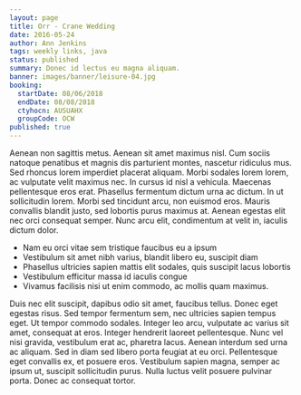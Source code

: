 ```yaml
---
layout: page
title: Orr - Crane Wedding
date: 2016-05-24
author: Ann Jenkins
tags: weekly links, java
status: published
summary: Donec id lectus eu magna aliquam.
banner: images/banner/leisure-04.jpg
booking:
  startDate: 08/06/2018
  endDate: 08/08/2018
  ctyhocn: AUSUAHX
  groupCode: OCW
published: true
---
```

Aenean non sagittis metus. Aenean sit amet maximus nisl. Cum sociis natoque penatibus et magnis dis parturient montes, nascetur ridiculus mus. Sed rhoncus lorem imperdiet placerat aliquam. Morbi sodales lorem lorem, ac vulputate velit maximus nec. In cursus id nisl a vehicula. Maecenas pellentesque eros erat. Phasellus fermentum dictum urna ac dictum. In ut sollicitudin lorem. Morbi sed tincidunt arcu, non euismod eros. Mauris convallis blandit justo, sed lobortis purus maximus at. Aenean egestas elit nec orci consequat semper. Nunc arcu elit, condimentum at velit in, iaculis dictum dolor.

* Nam eu orci vitae sem tristique faucibus eu a ipsum
* Vestibulum sit amet nibh varius, blandit libero eu, suscipit diam
* Phasellus ultricies sapien mattis elit sodales, quis suscipit lacus lobortis
* Vestibulum efficitur massa id iaculis congue
* Vivamus facilisis nisi ut enim commodo, ac mollis quam maximus.

Duis nec elit suscipit, dapibus odio sit amet, faucibus tellus. Donec eget egestas risus. Sed tempor fermentum sem, nec ultricies sapien tempus eget. Ut tempor commodo sodales. Integer leo arcu, vulputate ac varius sit amet, consequat at eros. Integer hendrerit laoreet pellentesque. Nunc vel nisi gravida, vestibulum erat ac, pharetra lacus. Aenean interdum sed urna ac aliquam. Sed in diam sed libero porta feugiat at eu orci. Pellentesque eget convallis ex, et posuere eros. Vestibulum sapien magna, semper ac ipsum ut, suscipit sollicitudin purus. Nulla luctus velit posuere pulvinar porta. Donec ac consequat tortor.
